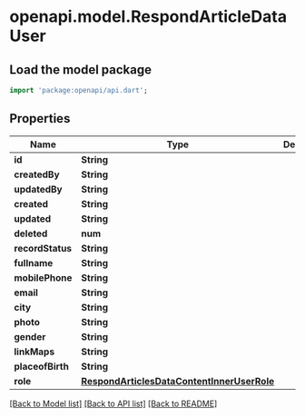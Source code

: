 # openapi.model.RespondArticleDataUser

## Load the model package
```dart
import 'package:openapi/api.dart';
```

## Properties
Name | Type | Description | Notes
------------ | ------------- | ------------- | -------------
**id** | **String** |  | 
**createdBy** | **String** |  | [optional] 
**updatedBy** | **String** |  | [optional] 
**created** | **String** |  | [optional] 
**updated** | **String** |  | [optional] 
**deleted** | **num** |  | [optional] 
**recordStatus** | **String** |  | [optional] 
**fullname** | **String** |  | 
**mobilePhone** | **String** |  | [optional] 
**email** | **String** |  | [optional] 
**city** | **String** |  | [optional] 
**photo** | **String** |  | [optional] 
**gender** | **String** |  | [optional] 
**linkMaps** | **String** |  | [optional] 
**placeofBirth** | **String** |  | [optional] 
**role** | [**RespondArticlesDataContentInnerUserRole**](RespondArticlesDataContentInnerUserRole.md) |  | [optional] 

[[Back to Model list]](../README.md#documentation-for-models) [[Back to API list]](../README.md#documentation-for-api-endpoints) [[Back to README]](../README.md)


